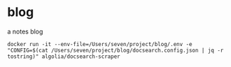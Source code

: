 # blog

a notes blog

```shell
docker run -it --env-file=/Users/seven/project/blog/.env -e "CONFIG=$(cat /Users/seven/project/blog/docsearch.config.json | jq -r tostring)" algolia/docsearch-scraper
```

